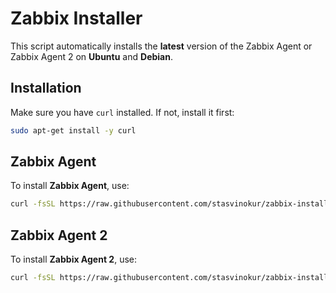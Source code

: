 # Zabbix Installer

This script automatically installs the **latest** version of the Zabbix Agent or Zabbix Agent 2 on **Ubuntu** and **Debian**.

## Installation

Make sure you have `curl` installed. If not, install it first:
```bash
sudo apt-get install -y curl
```

## Zabbix Agent
To install **Zabbix Agent**, use:
```bash
curl -fsSL https://raw.githubusercontent.com/stasvinokur/zabbix-installer/main/install.sh | bash
```

## Zabbix Agent 2

To install **Zabbix Agent 2**, use:
```bash
curl -fsSL https://raw.githubusercontent.com/stasvinokur/zabbix-installer/main/install2.sh | bash
```